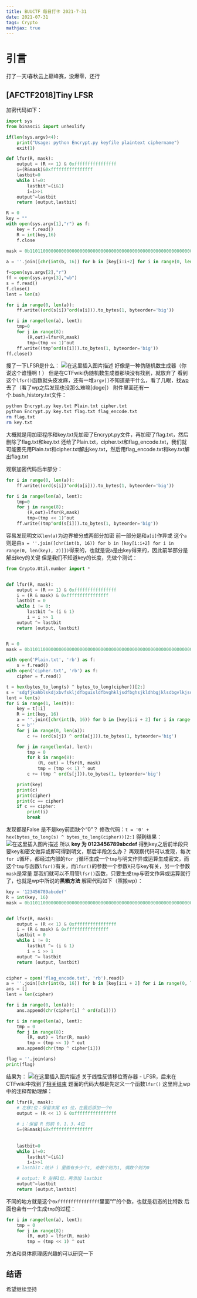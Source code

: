 ```yaml
---
title: BUUCTF 每日打卡 2021-7-31
date: 2021-07-31
tags: Crypto
mathjax: true
---
```


# 引言

打了一天i春秋云上巅峰赛，没爆零，还行



## [AFCTF2018]Tiny LFSR

加密代码如下：

```python
import sys
from binascii import unhexlify

if(len(sys.argv)<4):
	print("Usage: python Encrypt.py keyfile plaintext ciphername")
	exit(1)

def lfsr(R, mask):
	output = (R << 1) & 0xffffffffffffffff
	i=(R&mask)&0xffffffffffffffff
	lastbit=0
	while i!=0:
		lastbit^=(i&1)
		i=i>>1
	output^=lastbit
	return (output,lastbit)

R = 0
key = ""
with open(sys.argv[1],"r") as f:
	key = f.read()
	R = int(key,16)
	f.close
	
mask = 0b1101100000000000000000000000000000000000000000000000000000000000

a = ''.join([chr(int(b, 16)) for b in [key[i:i+2] for i in range(0, len(key), 2)]])

f=open(sys.argv[2],"r")
ff = open(sys.argv[3],"wb")
s = f.read()
f.close()
lent = len(s)

for i in range(0, len(a)):
	ff.write((ord(s[i])^ord(a[i])).to_bytes(1, byteorder='big'))

for i in range(len(a), lent):
    tmp=0
    for j in range(8):
        (R,out)=lfsr(R,mask)
        tmp=(tmp << 1)^out
    ff.write((tmp^ord(s[i])).to_bytes(1, byteorder='big'))
ff.close()
```
搜了一下LFSR是什么：
![在这里插入图片描述](https://img-blog.csdnimg.cn/da0bb63917944c00bb11f5854f88ae1c.png?x-oss-process=image/watermark,type_ZmFuZ3poZW5naGVpdGk,shadow_10,text_aHR0cHM6Ly9ibG9nLmNzZG4ubmV0L3dlaXhpbl81MjQ0NjA5NQ==,size_16,color_FFFFFF,t_70)
好像是一种伪随机数生成器（你说这个谁懂啊！）
但是在CTFwiki伪随机数生成器那块没有找到，就放弃了
看到这个```lfsr()```函数就头皮发麻，还有一堆```argv[]```不知道是干什么，看了几眼，找[wp](https://www.ruanx.net/tiny-lfsr-writeup/)去了（看了wp之后发现也没那么难嘛[doge]）
附件里面还有一个.bash_history.txt文件：
```bash
python Encrypt.py key.txt Plain.txt cipher.txt
python Encrypt.py key.txt flag.txt flag_encode.txt
rm flag.txt
rm key.txt
```
大概就是用加密程序和key.txt先加密了Encrypt.py文件，再加密了flag.txt，然后删除了flag.txt和key.txt
还给了Plain.txt，cipher.txt和flag_encode.txt，我们就可能要先用Plain.txt和cipher.txt解出key.txt，然后用flag_encode.txt和key.txt解出flag.txt

观察加密代码后半部分：

```python
for i in range(0, len(a)):
	ff.write((ord(s[i])^ord(a[i])).to_bytes(1, byteorder='big'))

for i in range(len(a), lent):
    tmp=0
    for j in range(8):
        (R,out)=lfsr(R,mask)
        tmp=(tmp << 1)^out
    ff.write((tmp^ord(s[i])).to_bytes(1, byteorder='big'))
```
容易发现明文以```len(a)```为边界被分成两部分加密
前一部分是和```a[i]```作异或
这个```a```则是由```a = ''.join([chr(int(b, 16)) for b in [key[i:i+2] for i in range(0, len(key), 2)]])```得来的，也就是说```a```是由key得来的，因此前半部分是解出key的关键
但是我们不知道key的长度，先做个测试：

```python
from Crypto.Util.number import *


def lfsr(R, mask):
    output = (R << 1) & 0xffffffffffffffff
    i = (R & mask) & 0xffffffffffffffff
    lastbit = 0
    while i != 0:
        lastbit ^= (i & 1)
        i = i >> 1
    output ^= lastbit
    return (output, lastbit)


R = 0
mask = 0b1101100000000000000000000000000000000000000000000000000000000000

with open('Plain.txt', 'rb') as f:
    s = f.read()
with open('cipher.txt', 'rb') as f:
    cipher = f.read()

t = hex(bytes_to_long(s) ^ bytes_to_long(cipher))[2:]
s = 'sdgfjkahblskdjxbvfskljdfbguisldfbvghkljsdfbghsjkldhbgjklsdbgvlkjsdgbkljb sdkljfhwelo;sdfghioeurthgbnjl k'
lent = len(s)
for i in range(1, len(t)):
    key = t[:i]
    R = int(key, 16)
    a = ''.join([chr(int(b, 16)) for b in [key[i:i + 2] for i in range(0, len(key), 2)]])
    c = b''
    for j in range(0, len(a)):
        c += (ord(s[j]) ^ ord(a[j])).to_bytes(1, byteorder='big')

    for j in range(len(a), lent):
        tmp = 0
        for k in range(8):
            (R, out) = lfsr(R, mask)
            tmp = (tmp << 1) ^ out
        c += (tmp ^ ord(s[j])).to_bytes(1, byteorder='big')

    print(key)
    print(c)
    print(cipher)
    print(c == cipher)
    if c == cipher:
        print(i)
        break
```
发现都是False
是不是key前面缺个“0”？
修改代码：```t = '0' + hex(bytes_to_long(s) ^ bytes_to_long(cipher))[2:]```
得到结果：
![在这里插入图片描述](https://img-blog.csdnimg.cn/09874dc0eede4458b0bb5d3d70164bd4.png?x-oss-process=image/watermark,type_ZmFuZ3poZW5naGVpdGk,shadow_10,text_aHR0cHM6Ly9ibG9nLmNzZG4ubmV0L3dlaXhpbl81MjQ0NjA5NQ==,size_16,color_FFFFFF,t_70)
所以 **key 为 0123456789abcdef**
得到key之后前半段只要key和密文做异或即可得到明文，那后半段怎么办？
再观察代码可以发现，每次```for i```循环，都经过内部的```for j```循环生成一个```tmp```与明文作异或运算生成密文，而这个```tmp```与函数```lfsr()```有关，而```lfsr()```的参数一个参数```R```只与key有关，另一个参数```mask```是常量
那我们就可以不用管```lfsr()```函数，只要生成```tmp```与密文作异或运算就行了，也就是wp中所说的**黑箱方法**
解密代码如下（照搬wp）：

```python
key = '123456789abcdef'
R = int(key, 16)
mask = 0b1101100000000000000000000000000000000000000000000000000000000000


def lfsr(R, mask):
    output = (R << 1) & 0xffffffffffffffff
    i = (R & mask) & 0xffffffffffffffff
    lastbit = 0
    while i != 0:
        lastbit ^= (i & 1)
        i = i >> 1
    output ^= lastbit
    return (output, lastbit)


cipher = open('flag_encode.txt', 'rb').read()
a = ''.join([chr(int(b, 16)) for b in [key[i:i + 2] for i in range(0, len(key), 2)]])
ans = []
lent = len(cipher)

for i in range(0, len(a)):
    ans.append(chr(cipher[i] ^ ord(a[i])))

for i in range(len(a), lent):
    tmp = 0
    for j in range(8):
        (R, out) = lfsr(R, mask)
        tmp = (tmp << 1) ^ out
    ans.append(chr(tmp ^ cipher[i]))

flag = ''.join(ans)
print(flag)
```
结果为：
![在这里插入图片描述](https://img-blog.csdnimg.cn/8c3a357625ac4145821e6d7b992486dc.png?x-oss-process=image/watermark,type_ZmFuZ3poZW5naGVpdGk,shadow_10,text_aHR0cHM6Ly9ibG9nLmNzZG4ubmV0L3dlaXhpbl81MjQ0NjA5NQ==,size_16,color_FFFFFF,t_70)
关于线性反馈移位寄存器 - LFSR，后来在CTFwiki中找到了[相关结束](https://ctf-wiki.org/crypto/streamcipher/fsr/lfsr/)
题面的代码大都是先定义一个函数```lfsr()```
这里附上wp中的注释帮助理解：
```python
def lfsr(R, mask):
    # 左移1位：保留末尾 63 位，在最后添加一个0
    output = (R << 1) & 0xffffffffffffffff
    
    # i：保留 R 的前 0、1、3、4位
    i=(R&mask)&0xffffffffffffffff
    
    
    lastbit=0
    while i!=0:
        lastbit^=(i&1)
        i=i>>1
    # lastbit：统计 i 里面有多少个1, 奇数个则为1, 偶数个则为0

    # output: R 左移1位，再添加 lastbit
    output^=lastbit
    return (output,lastbit)
```
不同的地方就是这个```0xffffffffffffffff```里面“f”的个数，也就是初态的比特数
后面也会有一个生成```tmp```的过程：

```python
for i in range(len(a), lent):
    tmp = 0
    for j in range(8):
        (R, out) = lfsr(R, mask)
        tmp = (tmp << 1) ^ out
```
方法和具体原理感兴趣的可以研究一下



## 结语

希望继续坚持
